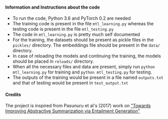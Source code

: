 #### Information and Instructions about the code

- To run the code, Python 3.6 and PyTorch 0.2 are needed
- The training code is present in the file `mtl_learning.py` whereas the testing code is present in the file `mtl_testing.py`
- The code in `mtl_learning.py` is pretty much self documented
- For the training, the datasets should be present as pickle files in the `pickles/` directory. The embeddings file should be present in the `data/` directory.
- In case of reloading the models and continuing the training, the models should be placed in `reloads/` directory.
- When all the necessary files and data are present, simply run `python mtl_learning.py` for training and `python mtl_testing.py` for testing.
- The outputs of the training would be present in a file named `outputs.txt` and that of testing would be present in `test_output.txt`

#### Credits

The project is inspired from Pasunuru et al's (2017) work on ["Towards Improving Abstractive Summarization via Entailment Generation"](http://www.aclweb.org/anthology/W17-4504)
